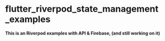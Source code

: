 # flutter_riverpod_state_management_examples

#### This is an Riverpod examples with API & Firebase, (and still working on it)
